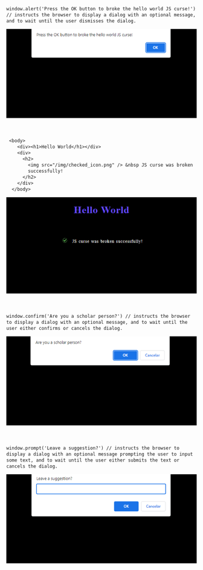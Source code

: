 ```
window.alert('Press the OK button to broke the hello world JS curse!') // instructs the browser to display a dialog with an optional message, and to wait until the user dismisses the dialog.
``` 
<img width=650 src="img\breacking_the_JS_hello_world_curse.png">
<br><br><br>

```
 <body>
    <div><h1>Hello World</h1></div>
    <div>
      <h2>
        <img src="/img/checked_icon.png" /> &nbsp JS curse was broken
        successfully!
      </h2>
    </div>
  </body>
``` 

<img width=650 src="img\js_curse_breacked.png">
<br><br><br>

```
window.confirm('Are you a scholar person?') // instructs the browser to display a dialog with an optional message, and to wait until the user either confirms or cancels the dialog.
``` 

<img width=650 src="img\checking_efforces.png">
<br><br><br>

```
window.prompt('Leave a suggestion?') // instructs the browser to display a dialog with an optional message prompting the user to input some text, and to wait until the user either submits the text or cancels the dialog.
``` 
<img width=650 src="img\opening_to_a_suggestion.png">


